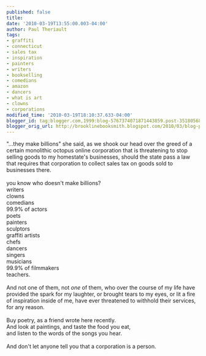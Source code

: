 ```yaml
---
published: false
title: 
date: '2010-03-19T13:55:00.003-04:00'
author: Paul Theriault
tags:
- graffiti
- connecticut
- sales tax
- inspiration
- painters
- writers
- bookselling
- comedians
- amazon
- dancers
- what is art
- clowns
- corporations
modified_time: '2010-03-19T18:10:37.633-04:00'
blogger_id: tag:blogger.com,1999:blog-5767374071871443859.post-351805689015494120
blogger_orig_url: http://brooklinebooksmith.blogspot.com/2010/03/blog-post.html
---
```


"...they make billions" she said, as we shook our head over the greed of a certain monolithic octopus online corporation that is threatening to stop selling goods to my homestate's businesses, should the state pass a law that requires that corporation to collect sales tax on goods sold to businesses there. <br /><br />you know who doesn't make billions?<br />writers<br />clowns <br />comedians<br />99.9% of actors<br />poets<br />painters<br />sculptors<br />graffiti artists<br />chefs<br />dancers<br />singers<br />musicians<br />99.9% of filmmakers<br />teachers.<br /><br />And not one of them, not <em>one </em>of them, who over the course of my life have provided the spark for my laughter, or brought tears to my eyes, or lit a fire of inspiration inside of me, have ever threatened to withhold their services, for any reason. <br /><br />Buy poetry, as a friend wrote here recently.  <br />And look at paintings, and taste the food you eat, <br />and listen to the words of the songs you hear. <br /> <br />And don't let anyone tell you that a corporation is a person.